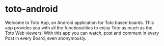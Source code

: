 # toto-android
Welcome to Toto App, an Android application for Toto based boards.
This app provides you with all the functionalities to enjoy Toto as much as the Toto Web viewers! With this app you can watch, post and comment in every Post in every Board, even anonymously.
